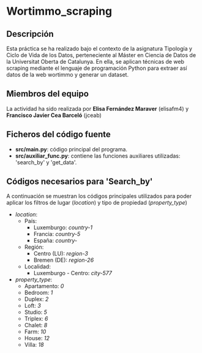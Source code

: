 # Wortimmo_scraping

## Descripción
Esta práctica se ha realizado bajo el contexto de la asignatura Tipología y Ciclo de Vida de los Datos, perteneciente al Máster en Ciencia de Datos de la Universitat Oberta de Catalunya. En ella, se aplican técnicas de web scraping mediante el lenguaje de programación Python para extraer así datos de la web wortimmo y generar un dataset.

## Miembros del equipo
La actividad ha sido realizada por **Elisa Fernández Maraver** (elisafm4) y **Francisco Javier Cea Barceló** (jceab) 

## Ficheros del código fuente

* **src/main.py**: código principal del programa.
* **src/auxiliar_func.py**: contiene las funciones auxiliares utilizadas: 'search_by' y 'get_data'.

## Códigos necesarios para 'Search_by'
A continuación se muestran los códigos principales utilizados para poder aplicar los filtros de lugar (*location*) y tipo de propiedad (*property_type*)
* *location*:
	+ País:
		+ Luxemburgo: *country-1*
		+ Francia: *country-5*
		+ España: *country-*
	+ Región: 
		+ Centro (LU): *region-3*
		+ Bremen (DE): *region-26*
	+ Localidad: 
		+ Luxemburgo - Centro: *city-577*
* *property_type*:
	+ Apartamento: *0*
	+ Bedroom: *1*
	+ Duplex: *2*
	+ Loft: *3*
	+ Studio: *5*
	+ Triplex: *6*
	+ Chalet: *8*
	+ Farm: *10*
	+ House: *12*
	+ Villa: *18*
	
	
